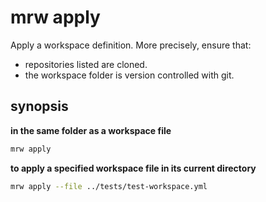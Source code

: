 # mrw apply
Apply a workspace definition. 
More precisely, ensure that:
- repositories listed are cloned.
- the workspace folder is version controlled with git.

## synopsis
**in the same folder as a workspace file**
```bash
mrw apply
```
**to apply a specified workspace file in its current directory**
```bash
mrw apply --file ../tests/test-workspace.yml
``` 
